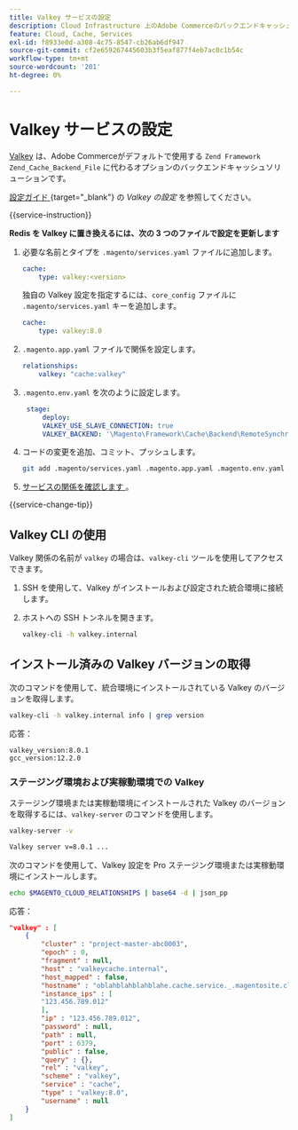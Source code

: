 ```yaml
---
title: Valkey サービスの設定
description: Cloud Infrastructure 上のAdobe Commerceのバックエンドキャッシュソリューションとして Valkey を設定し、最適化する方法について説明します。
feature: Cloud, Cache, Services
exl-id: f8933e0d-a308-4c75-8547-cb26ab6df947
source-git-commit: cf2e659267445603b3f5eaf877f4eb7ac0c1b54c
workflow-type: tm+mt
source-wordcount: '201'
ht-degree: 0%

---
```


# Valkey サービスの設定

[Valkey](https://valkey.io) は、Adobe Commerceがデフォルトで使用する `Zend Framework Zend_Cache_Backend_File` に代わるオプションのバックエンドキャッシュソリューションです。

[&#x200B; 設定ガイド &#x200B;](https://experienceleague.adobe.com/docs/commerce-operations/configuration-guide/cache/valkey/config-valkey.html?lang=ja){target="_blank"} の _Valkey の設定_ を参照してください。

{{service-instruction}}

**Redis を Valkey に置き換えるには、次の 3 つのファイルで設定を更新します**

1. 必要な名前とタイプを `.magento/services.yaml` ファイルに追加します。

   ```yaml
   cache:
       type: valkey:<version>
   ```

   独自の Valkey 設定を指定するには、`core_config` ファイルに `.magento/services.yaml` キーを追加します。

   ```yaml
   cache:
       type: valkey:8.0
   ```

1. `.magento.app.yaml` ファイルで関係を設定します。

   ```yaml
   relationships:
       valkey: "cache:valkey"
   ```

1. `.magento.env.yaml` を次のように設定します。

   ```yaml
    stage:
        deploy:
        VALKEY_USE_SLAVE_CONNECTION: true
        VALKEY_BACKEND: '\Magento\Framework\Cache\Backend\RemoteSynchronizedCache'
   ```

1. コードの変更を追加、コミット、プッシュします。

   ```bash
   git add .magento/services.yaml .magento.app.yaml .magento.env.yaml && git commit -m "Enable valkey service" && git push origin <branch-name>
   ```

1. [&#x200B; サービスの関係を確認します &#x200B;](services-yaml.md#service-relationships)。

{{service-change-tip}}

## Valkey CLI の使用

Valkey 関係の名前が `valkey` の場合は、`valkey-cli` ツールを使用してアクセスできます。

1. SSH を使用して、Valkey がインストールおよび設定された統合環境に接続します。

1. ホストへの SSH トンネルを開きます。

   ```bash
   valkey-cli -h valkey.internal
   ```

## インストール済みの Valkey バージョンの取得

次のコマンドを使用して、統合環境にインストールされている Valkey のバージョンを取得します。

```bash
valkey-cli -h valkey.internal info | grep version
```

応答：

```
valkey_version:8.0.1
gcc_version:12.2.0
```

### ステージング環境および実稼動環境での Valkey

ステージング環境または実稼動環境にインストールされた Valkey のバージョンを取得するには、`valkey-server` のコマンドを使用します。

```bash
valkey-server -v
```

```bash
Valkey server v=8.0.1 ...
```

次のコマンドを使用して、Valkey 設定を Pro ステージング環境または実稼動環境にインストールします。

```bash
echo $MAGENTO_CLOUD_RELATIONSHIPS | base64 -d | json_pp
```

応答：

```json
"valkey" : [
    {
        "cluster" : "project-master-abc0003",
        "epoch" : 0,
        "fragment" : null,
        "host" : "valkeycache.internal",
        "host_mapped" : false,
        "hostname" : "oblahblahblahblahe.cache.service._.magentosite.cloud",
        "instance_ips" : [
        "123.456.789.012"
        ],
        "ip" : "123.456.789.012",
        "password" : null,
        "path" : null,
        "port" : 6379,
        "public" : false,
        "query" : {},
        "rel" : "valkey",
        "scheme" : "valkey",
        "service" : "cache",
        "type" : "valkey:8.0",
        "username" : null
    }
]
```
